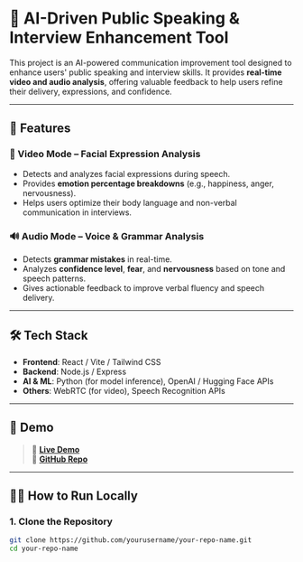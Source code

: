 # 🎤 AI-Driven Public Speaking & Interview Enhancement Tool

This project is an AI-powered communication improvement tool designed to enhance users' public speaking and interview skills. It provides **real-time video and audio analysis**, offering valuable feedback to help users refine their delivery, expressions, and confidence.

---

## 🚀 Features

### 🎥 Video Mode – Facial Expression Analysis
- Detects and analyzes facial expressions during speech.
- Provides **emotion percentage breakdowns** (e.g., happiness, anger, nervousness).
- Helps users optimize their body language and non-verbal communication in interviews.

### 🔊 Audio Mode – Voice & Grammar Analysis
- Detects **grammar mistakes** in real-time.
- Analyzes **confidence level**, **fear**, and **nervousness** based on tone and speech patterns.
- Gives actionable feedback to improve verbal fluency and speech delivery.

---

## 🛠️ Tech Stack

- **Frontend**: React / Vite / Tailwind CSS  
- **Backend**: Node.js / Express  
- **AI & ML**: Python (for model inference), OpenAI / Hugging Face APIs  
- **Others**: WebRTC (for video), Speech Recognition APIs  

---

## 📸 Demo

> 🔗 **[Live Demo](https://your-live-link.com)**  
> 🧠 **[GitHub Repo](https://github.com/yourusername/your-repo-name)**

---

## 🧑‍💻 How to Run Locally

### 1. Clone the Repository

```bash
git clone https://github.com/yourusername/your-repo-name.git
cd your-repo-name
